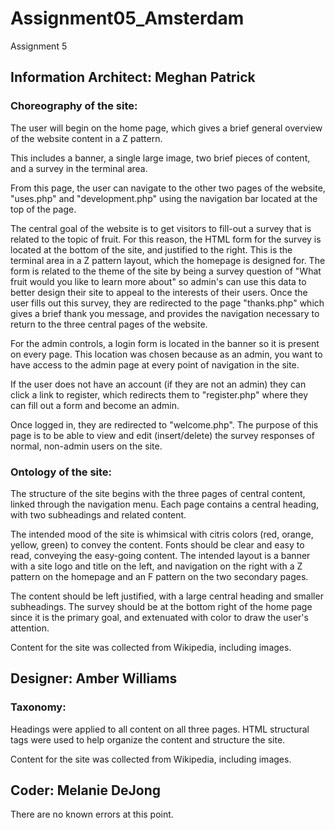 # Assignment05_Amsterdam
Assignment 5

## Information Architect: Meghan Patrick

### Choreography of the site:

The user will begin on the home page, which gives a brief general overview of the website content in a Z pattern. 

This includes a banner, a single large image, two brief pieces of content, and a survey in the terminal area.
		
From this page, the user can navigate to the other two pages of the website, "uses.php" and "development.php" using the navigation bar located at the top of the page. 

The central goal of the website is to get visitors to fill-out a survey that is related to the topic of fruit. For this reason, the HTML form for the survey is located at the bottom of the site, and justified to the right. This is the terminal area in a Z pattern layout, which the homepage is designed for. The form is related to the theme of the site by being a survey question of "What fruit would you like to learn more about" so admin's can use this data to better design their site to appeal to the interests of their users. Once the user fills out this survey, they are redirected to the page "thanks.php" which gives a brief thank you message, and provides the navigation necessary to return to the three central pages of the website.
		
For the admin controls, a login form is located in the banner so it is present on every page. This location was chosen because as an admin, you want to have access to the admin page at every point of navigation in the site.

If the user does not have an account (if they are not an admin) they can click a link to register, which redirects them to "register.php" where they can fill out a form and become an admin.
		
Once logged in, they are redirected to "welcome.php". The purpose of this page is to be able to view and edit (insert/delete) the survey responses of normal, non-admin users on the site.

### Ontology of the site:

The structure of the site begins with the three pages of central content, linked through the navigation menu. Each page contains a central heading, with two subheadings and related content.

The intended mood of the site is whimsical with citris colors (red, orange, yellow, green) to convey the content. Fonts should be clear and easy to read, conveying the easy-going content. The intended layout is a banner with a site logo and title on the left, and navigation on the right with a Z pattern on the homepage and an F pattern on the two secondary pages.

The content should be left justified, with a large central heading and smaller subheadings. The survey should be at the bottom right of the home page since it is the primary goal, and extenuated with color to draw the user's attention.

Content for the site was collected from Wikipedia, including images.

## Designer: Amber Williams

### Taxonomy:

Headings were applied to all content on all three pages. HTML structural tags were used to help organize the content and structure the site.

Content for the site was collected from Wikipedia, including images.

## Coder: Melanie DeJong

There are no known errors at this point.

